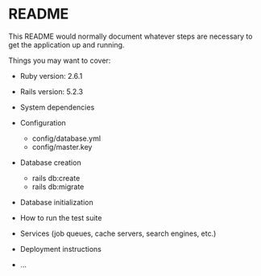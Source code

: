 # README

This README would normally document whatever steps are necessary to get the
application up and running.

Things you may want to cover:

* Ruby version: 2.6.1

* Rails version: 5.2.3

* System dependencies

* Configuration
  - config/database.yml
  - config/master.key

* Database creation
  - rails db:create
  - rails db:migrate

* Database initialization

* How to run the test suite

* Services (job queues, cache servers, search engines, etc.)

* Deployment instructions

* ...
